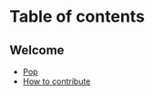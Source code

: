 # Table of contents

## Welcome

* [Pop](README.md)
* [How to contribute](welcome/how-to-contribute.md)
